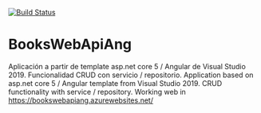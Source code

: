 [![Build Status](https://jcamweb.visualstudio.com/BooksWebApiAng/_apis/build/status/BooksWebApiAng?branchName=master)](https://jcamweb.visualstudio.com/BooksWebApiAng/_build/latest?definitionId=1&branchName=master)
# BooksWebApiAng
Aplicación a partir de template asp.net core 5 / Angular de Visual Studio 2019. Funcionalidad CRUD con servicio / repositorio.
Application based on asp.net core 5 / Angular template from Visual Studio 2019. CRUD functionality with service / repository.
Working web in https://bookswebapiang.azurewebsites.net/

